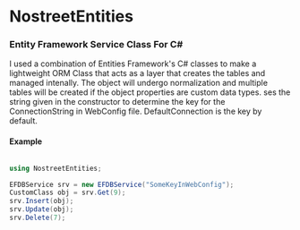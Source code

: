 # NostreetEntities
###  Entity Framework Service Class For C#
I used a combination of Entities Framework's C# classes to make a lightweight ORM Class that acts as a layer that creates the tables and managed intenally. The object will undergo normalization and multiple tables will be created if the object properties are custom data types. ses the string given in the constructor to determine the key for the ConnectionString in WebConfig file. DefaultConnection is the key by default.

#### Example
```C#

using NostreetEntities;

EFDBService srv = new EFDBService("SomeKeyInWebConfig");
CustomClass obj = srv.Get(9);
srv.Insert(obj);
srv.Update(obj);
srv.Delete(7);

```
